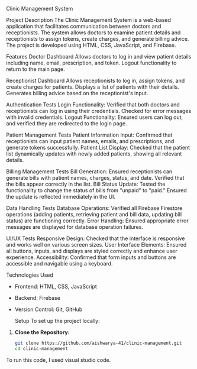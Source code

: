 Clinic Management System

Project Description
The Clinic Management System is a web-based application that facilitates communication between doctors and receptionists. The system allows doctors to examine patient details and receptionists to assign tokens, create charges, and generate billing advice. The project is developed using HTML, CSS, JavaScript, and Firebase.


Features
Doctor Dashboard
Allows doctors to log in and view patient details including name, email, prescription, and token.
Logout functionality to return to the main page.


Receptionist Dashboard
Allows receptionists to log in, assign tokens, and create charges for patients.
Displays a list of patients with their details.
Generates billing advice based on the receptionist's input.

Authentication Tests
Login Functionality: Verified that both doctors and receptionists can log in using their credentials. Checked for error messages with invalid credentials.
Logout Functionality: Ensured users can log out, and verified they are redirected to the login page.


Patient Management Tests
Patient Information Input: Confirmed that receptionists can input patient names, emails, and prescriptions, and generate tokens successfully.
Patient List Display: Checked that the patient list dynamically updates with newly added patients, showing all relevant details.


Billing Management Tests
Bill Generation: Ensured receptionists can generate bills with patient names, charges, status, and date. Verified that the bills appear correctly in the list.
Bill Status Update: Tested the functionality to change the status of bills from "unpaid" to "paid." Ensured the update is reflected immediately in the UI.


Data Handling Tests
Database Operations: Verified all Firebase Firestore operations (adding patients, retrieving patient and bill data, updating bill status) are functioning correctly.
Error Handling: Ensured appropriate error messages are displayed for database operation failures.


UI/UX Tests
Responsive Design: Checked that the interface is responsive and works well on various screen sizes.
User Interface Elements: Ensured all buttons, inputs, and displays are styled correctly and enhance user experience.
Accessibility: Confirmed that form inputs and buttons are accessible and navigable using a keyboard.

Technologies Used
- Frontend: HTML, CSS, JavaScript
- Backend: Firebase
- Version Control: Git, GitHub

  Setup
To set up the project locally:

1. **Clone the Repository:**
   ```bash
   git clone https://github.com/aishwarya-41/clinic-management.git
   cd clinic-management

To run this code, I used visual studio code.
